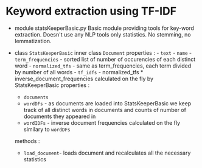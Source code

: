 # Keyword extraction using TF-IDF

- module statsKeeperBasic.py
Basic module providing tools for key-word extraction. Doesn't use any NLP tools only statistics. No stemming, no lemmatization.
- class ```StatsKeeperBasic```
	inner class ```Document``` 
		properties :
		- ```text```
		- ```name```
		- ```term_frequencies``` - sorted list of number of occurencies of each distinct word
		- ```normalized_tfs``` - same as term_frequencies, each term divided by number of all words
		- ```tf_idfs``` - normalized_tfs * inverse_document_frequencies 
			calculated on the fly by StatsKeeperBasic
	properties :
	- ```documents```
	- ```wordDFs``` - as documents are loaded into StatsKeeperBasic we keep track of all distinct words in
		documents and counts of number of documents they appeared in
	- ```wordIDFs``` - inverse document frequencies calculated on the fly similary to ```wordDFs```

	methods :
	- ```load_document```- loads document and recalculates all the necessary statistics  
